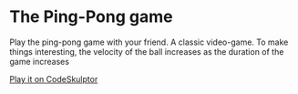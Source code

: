 # The Ping-Pong game

Play the ping-pong game with your friend. A classic video-game. To make things interesting, the velocity of the ball increases as the duration of the game increases

[Play it on CodeSkulptor](http://www.codeskulptor.org/#user38_mcYWwW2AcHozNoz.py)